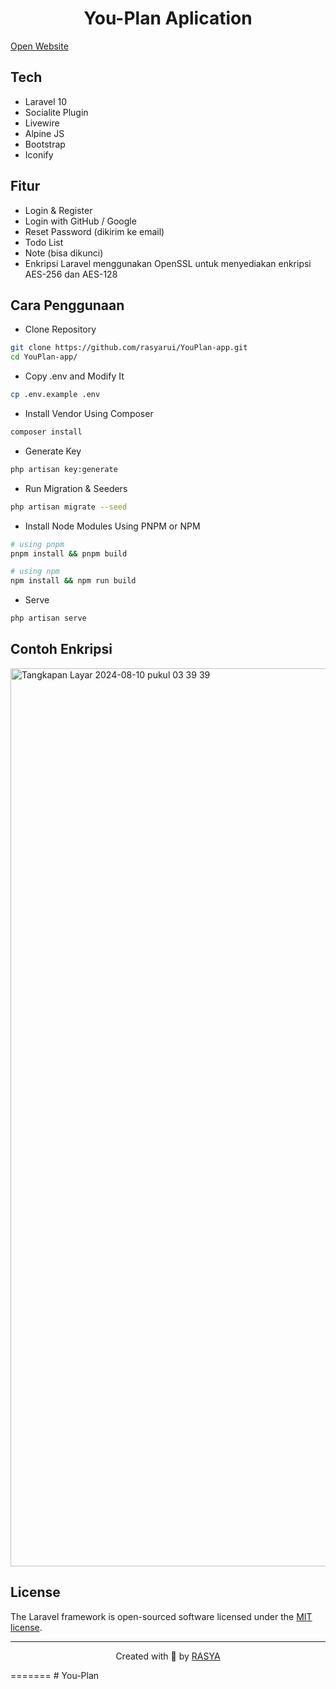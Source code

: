 <h1 align="center">You-Plan Aplication</h1>

<p><a href="https://youplan-design.vercel.app" target="_blank">Open Website</a></p>


## Tech

-   Laravel 10
-   Socialite Plugin
-   Livewire
-   Alpine JS
-   Bootstrap
-   Iconify

## Fitur

-   Login & Register
-   Login with GitHub / Google
-   Reset Password (dikirim ke email)
-   Todo List
-   Note (bisa dikunci)
-   Enkripsi Laravel menggunakan OpenSSL untuk menyediakan enkripsi AES-256 dan AES-128

## Cara Penggunaan

-   Clone Repository

```bash
git clone https://github.com/rasyarui/YouPlan-app.git
cd YouPlan-app/
```

-   Copy .env and Modify It

```bash
cp .env.example .env
```

-   Install Vendor Using Composer

```bash
composer install
```

-   Generate Key

```bash
php artisan key:generate
```

-   Run Migration & Seeders

```bash
php artisan migrate --seed
```

-   Install Node Modules Using PNPM or NPM

```bash
# using pnpm
pnpm install && pnpm build

# using npm
npm install && npm run build
```

-   Serve

```bash
php artisan serve
```

## Contoh Enkripsi


<img width="1437" alt="Tangkapan Layar 2024-08-10 pukul 03 39 39" src="https://github.com/user-attachments/assets/88cb2cfe-0b66-4f63-8536-0617e4a51715">



## License

The Laravel framework is open-sourced software licensed under the [MIT license](https://opensource.org/licenses/MIT).

---

<p align="center">Created with 💚 by <a href="https://rasya-design.vercel.app/" target="_blank">RASYA</a></p>
=======
# You-Plan
